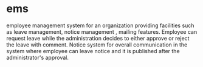 # ems
employee management system for an organization providing facilities such as leave management, notice management , mailing features. Employee can request leave while the administration decides to either approve or reject the leave with comment. Notice system for overall communication in the system where employee can leave notice and it is published after the administrator's approval.
